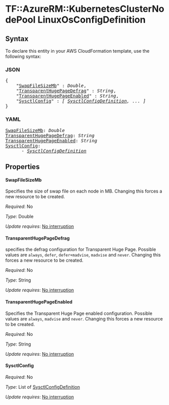 # TF::AzureRM::KubernetesClusterNodePool LinuxOsConfigDefinition

## Syntax

To declare this entity in your AWS CloudFormation template, use the following syntax:

### JSON

<pre>
{
    "<a href="#swapfilesizemb" title="SwapFileSizeMb">SwapFileSizeMb</a>" : <i>Double</i>,
    "<a href="#transparenthugepagedefrag" title="TransparentHugePageDefrag">TransparentHugePageDefrag</a>" : <i>String</i>,
    "<a href="#transparenthugepageenabled" title="TransparentHugePageEnabled">TransparentHugePageEnabled</a>" : <i>String</i>,
    "<a href="#sysctlconfig" title="SysctlConfig">SysctlConfig</a>" : <i>[ <a href="sysctlconfigdefinition.md">SysctlConfigDefinition</a>, ... ]</i>
}
</pre>

### YAML

<pre>
<a href="#swapfilesizemb" title="SwapFileSizeMb">SwapFileSizeMb</a>: <i>Double</i>
<a href="#transparenthugepagedefrag" title="TransparentHugePageDefrag">TransparentHugePageDefrag</a>: <i>String</i>
<a href="#transparenthugepageenabled" title="TransparentHugePageEnabled">TransparentHugePageEnabled</a>: <i>String</i>
<a href="#sysctlconfig" title="SysctlConfig">SysctlConfig</a>: <i>
      - <a href="sysctlconfigdefinition.md">SysctlConfigDefinition</a></i>
</pre>

## Properties

#### SwapFileSizeMb

Specifies the size of swap file on each node in MB. Changing this forces a new resource to be created.

_Required_: No

_Type_: Double

_Update requires_: [No interruption](https://docs.aws.amazon.com/AWSCloudFormation/latest/UserGuide/using-cfn-updating-stacks-update-behaviors.html#update-no-interrupt)

#### TransparentHugePageDefrag

specifies the defrag configuration for Transparent Huge Page. Possible values are `always`, `defer`, `defer+madvise`, `madvise` and `never`. Changing this forces a new resource to be created.

_Required_: No

_Type_: String

_Update requires_: [No interruption](https://docs.aws.amazon.com/AWSCloudFormation/latest/UserGuide/using-cfn-updating-stacks-update-behaviors.html#update-no-interrupt)

#### TransparentHugePageEnabled

Specifies the Transparent Huge Page enabled configuration. Possible values are `always`, `madvise` and `never`. Changing this forces a new resource to be created.

_Required_: No

_Type_: String

_Update requires_: [No interruption](https://docs.aws.amazon.com/AWSCloudFormation/latest/UserGuide/using-cfn-updating-stacks-update-behaviors.html#update-no-interrupt)

#### SysctlConfig

_Required_: No

_Type_: List of <a href="sysctlconfigdefinition.md">SysctlConfigDefinition</a>

_Update requires_: [No interruption](https://docs.aws.amazon.com/AWSCloudFormation/latest/UserGuide/using-cfn-updating-stacks-update-behaviors.html#update-no-interrupt)

